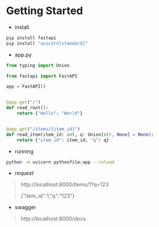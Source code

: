 # Getting Started

 - install

```sh
pip install fastapi
pip install "uvicorn[standard]"
```

 - app.py

```python
from typing import Union

from fastapi import FastAPI

app = FastAPI()


@app.get("/")
def read_root():
    return {"Hello": "World"}


@app.get("/items/{item_id}")
def read_item(item_id: int, q: Union[str, None] = None):
    return {"item_id": item_id, "q": q}
```

 - running

```sh
python -m uvicorn pythonfile:app --reload
```

 - request

> http://localhost:8000/items/1?q=123
> 
> {"item_id":1,"q":"123"}

 - swagger

> http://localhost:8000/docs